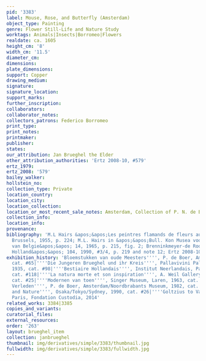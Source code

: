 ```yaml
---
pid: '3383'
label: Mouse, Rose, and Butterfly (Amsterdam)
object_type: Painting
genre: Flower Still-Life and Nature Study
worktags: Animals|Insects|Borromeo|Flowers
realdate: ca. 1605
height_cm: '8'
width_cm: '11.5'
diameter_cm:
dimensions:
plate_dimensions:
support: Copper
drawing_medium:
signature:
signature_location:
support_marks:
further_inscription:
collaborators:
collaborator_notes:
collectors_patrons: Federico Borromeo
print_type:
print_notes:
printmaker:
publisher:
states:
our_attribution: Jan Brueghel the Elder
other_attribution_authorities: 'Ertz 2008-10, #579'
ertz_1979:
ertz_2008: '579'
bailey_walker:
hollstein_no:
collection_type: Private
location_country:
location_city:
location_collection:
location_or_most_recent_sale_notes: Amsterdam, Collection of P. N. de Boer
collection_info:
location_info:
provenance:
bibliography: 'M.L Hairs &apos;&apos;Les peintres flamands de fleurs au XVIIe siecle&apos;&apos;,
  Brussels, 1955, p. 224; M.L. Hairs in &apos;&apos;Bull. Kon Musea voor Schone Kunsten
  van Belgie&apos;&apos; 14, 1965, p. 215, fig. 2; Brenninkmeyer-de Rooij in &apos;&apos;Oud
  Holland&apos;&apos; 104, 1990, #3/4, p. 219 and note 12; Ertz 2008-10, cat. #579'
exhibition_history: 'Bloemstukken van oude Meesters'''', P. de Boer, Amsterdam 1935,
  cat. #65|''''Die Jungeren Brueghel und ihr Kreis'''', Pallavivini Palace, Vienna,
  1935, cat. #98|''''Bestiaire Hollandais'''', Institut Neerlandais, Paris, 1966,
  cat. #118|''''La natura morte et son inspiration'''', A. Weil Gallery, Paris, 1960,
  cat. #25|''''Modernen van toen'''', Singer Museum, Laren, 1963, cat. #104|''''Bloemrijk
  Verleden'''', P. de Boer, Amsterdam/Noordbrabants Museum, 1982, cat. #24|''''Flowers
  and Nature'''', Osaka/Tokyo/Sydney, 1990, cat. #26|''''Goltzius to Van Gogh'''',
  Paris, Fondation Custodia, 2014'
related_works: 3384|3385
copies_and_variants:
curatorial_files:
external_resources:
order: '263'
layout: brueghel_item
collection: janbrueghel
thumbnail: img/derivatives/simple/3383/thumbnail.jpg
fullwidth: img/derivatives/simple/3383/fullwidth.jpg
---
```

